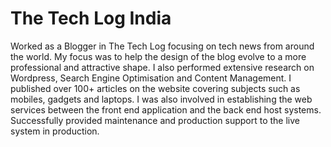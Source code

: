 # The Tech Log India

Worked as a Blogger in The Tech Log focusing on tech news from around the world. My focus was to help the design of the blog evolve to a more professional and attractive shape. I also performed extensive research on Wordpress,  Search Engine Optimisation and Content Management. I published over 100+ articles on the website covering subjects such as mobiles, gadgets and laptops. I was also involved in establishing the web services between the front end application and the back end host systems. Successfully provided maintenance and production support to the live system in production. 
